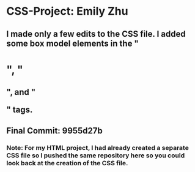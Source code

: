 # CSS-Project: Emily Zhu
## I made only a few edits to the CSS file. I added some box model elements in the "<h1>", "<h2>", and "<p>" tags.
## Final Commit: 9955d27b
### Note: For my HTML project, I had already created a separate CSS file so I pushed the same repository here so you could look back at the creation of the CSS file.
